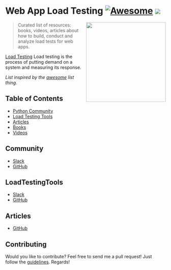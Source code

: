 # Web App Load Testing [![Awesome](https://cdn.rawgit.com/sindresorhus/awesome/d7305f38d29fed78fa85652e3a63e154dd8e8829/media/badge.svg)](https://github.com/sindresorhus/awesome) ![](https://img.shields.io/badge/temidjoy-approved-green.svg)

[<img src="https://res.cloudinary.com/temidjoy/image/upload/v1536065229/testing-dribbb.jpg" align="right" width="250">](https://www.python.org/)

> Curated list of resources: books, videos, articles about how to build, conduct and analyze load tests for web apps.

[Load Testing](https://en.wikipedia.org/wiki/Load_testing) Load testing is the process of putting demand on a system and measuring its response.

*List inspired by the [awesome](https://github.com/sindresorhus/awesome) list thing.*

## Table of Contents
- [Python Community](#community)
- [Load Testing Tools](#LoadTestingTools)
- [Articles](#articles)
- [Books](#books)
- [Videos](#videos)

## Community
* [Slack](pythondev.slack.com)
* [GitHub](https://github.com/python)

## LoadTestingTools
* [Slack](pythondev.slack.com)
* [GitHub](https://github.com/python)

## Articles
* [GitHub](https://github.com/python)


## Contributing
Would you like to contribute? Feel free to send me a pull request! Just follow the [guidelines](/CONTRIBUTING.md). Regards!
